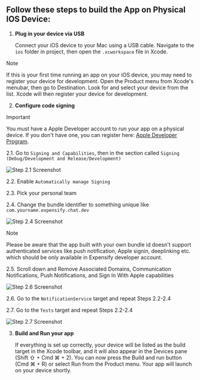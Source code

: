 ## Follow these steps to build the App on Physical IOS Device:

1. **Plug in your device via USB**

   Connect your iOS device to your Mac using a USB cable. Navigate to the `ios` folder in project, then open the `.xcworkspace` file in Xcode.  
> [!Note]
>If this is your first time running an app on your iOS device, you may need to register your device for development. Open the Product menu from Xcode's menubar, then go to Destination. Look for and select your device from the list. Xcode will then register your device for development.

2. **Configure code signing**
	 
> [!Important]
> You must have a Apple Developer account to run your app on a physical device. If you don't have one, you can register here: [Apple Developer Program](https://developer.apple.com/).

   2.1. Go to `Signing and Capabilities`, then in the section called `Signing (Debug/Development and Release/Development)`
   
   ![Step 2.1 Screenshot](https://github.com/Expensify/App/assets/104348397/4c668612-ab29-4a91-8e2d-a146e2940017)
   
   2.2. Enable `Automatically manage Signing`
   
   2.3. Pick your personal team
   
   2.4. Change the bundle identifier to something unique like `com.yourname.expensify.chat.dev`
   
   ![Step 2.4 Screenshot](https://github.com/Expensify/App/assets/104348397/4ce3f250-4b7c-4e7c-9f1d-09df7bdfc5e0)

> [!Note]
>Please be aware that the app built with your own bundle id doesn't support authenticated services like push notification, Apple signin, deeplinking etc. which should be only available in Expensify developer account.
   
   2.5. Scroll down and Remove Associated Domains, Communication Notifications, Push Notifications, and Sign In With Apple capabilities

   ![Step 2.6 Screenshot](https://github.com/Expensify/App/assets/104348397/850d35ac-ca49-4d44-8e3b-0b4ad10509d3)

   2.6. Go to the `NotificationService` target and repeat Steps 2.2-2.4
   
   2.7. Go to the `Tests` target and repeat Steps 2.2-2.4
   
   ![Step 2.7 Screenshot](https://github.com/Expensify/App/assets/104348397/ad9fcc8e-10ad-40ca-9fb5-c67aec5dbdce)

3. **Build and Run your app**

   If everything is set up correctly, your device will be listed as the build target in the Xcode toolbar, and it will also appear in the Devices pane (Shift ⇧ + Cmd ⌘ + 2). You can now press the Build and run button (Cmd ⌘ + R) or select Run from the Product menu. Your app will launch on your device shortly.
